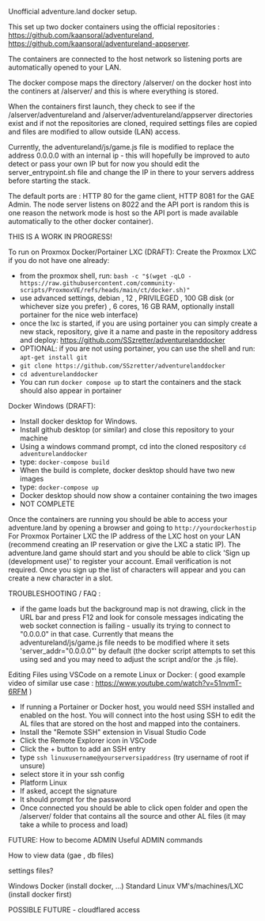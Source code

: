 Unofficial adventure.land docker setup.

This set up two docker containers using the official repositories : https://github.com/kaansoral/adventureland, https://github.com/kaansoral/adventureland-appserver.

The containers are connected to the host network so listening ports are automatically opened to your LAN.

The docker compose maps the directory /alserver/ on the docker host into the continers at /alserver/ and this is where everything is stored.

When the containers first launch, they check to see if the /alserver/adventureland and /alserver/adventureland/appserver directories exist and if not the repositories are cloned, required settings files are copied and files are modified to allow outside (LAN) access.

Currently, the adventureland/js/game.js file is modified to replace the address 0.0.0.0 with an internal ip - this will hopefully be improved to auto detect or pass your own IP but for now you should edit the server_entrypoint.sh file and change the IP in there to your servers address before starting the stack.

The default ports are :  HTTP 80 for the game client, HTTP 8081 for the GAE Admin.
 The node server listens on 8022 and the API port is random this is one reason the network mode is host so the API port is made available automatically to the other docker container).

THIS IS A WORK IN PROGRESS!

To run on Proxmox Docker/Portainer LXC (DRAFT):
 Create the Proxmox LXC if you do not have one already:
  - from the proxmox shell, run: `bash -c "$(wget -qLO - https://raw.githubusercontent.com/community-scripts/ProxmoxVE/refs/heads/main/ct/docker.sh)"`
  - use advanced settings, debian , 12 , PRIVILEGED , 100 GB disk (or whichever size you prefer) , 6 cores, 16 GB RAM, optionally install portainer for the nice web interface)
  - once the lxc is started, if you are using portainer you can simply create a new stack, repository, give it a name and paste in the repository address and deploy: https://github.com/SSzretter/adventurelanddocker
  - OPTIONAL: if you are not using portainer, you can use the shell and run: `apt-get install git`
   - ` git clone https://github.com/SSzretter/adventurelanddocker `
   - ` cd adventurelanddocker `
   - You can run ` docker compose up ` to start the containers and the stack should also appear in portainer

Docker Windows (DRAFT):
 - Install docker desktop for Windows.
 - Install github desktop (or similar) and close this repository to your machine
 - Using a windows command prompt, cd into the cloned respository ` cd adventurelanddocker `
 - type:  ` docker-compose build `
 - When the build is complete, docker desktop should have two new images
 - type: ` docker-compose up `
 - Docker desktop should now show a container containing the two images
 - NOT COMPLETE
 

Once the containers are running you should be able to access your adventure.land by opening a browser and going to ` http://yourdockerhostip `
 For Proxmox Portainer LXC the IP address of the LXC host on your LAN (recommend creating an IP reservation or give the LXC a static IP).
The adventure.land game should start and you should be able to click 'Sign up (development use)' to register your account.   Email verification is not required.
Once you sign up the list of characters will appear and you can create a new character in a slot.

TROUBLESHOOTING / FAQ : 
 - if the game loads but the background map is not drawing, click in the URL bar and press F12 and look for console messages indicating the web socket connection is failing - usually its trying to connect to "0.0.0.0" in that case.   Currently that means the adventureland/js/game.js file needs to be modified where it sets 'server_addr="0.0.0.0"' by default (the docker script attempts to set this using sed and you may need to adjust the script and/or the .js file).

Editing Files using VSCode on a remote Linux or Docker:
  ( good example video of similar use case : https://www.youtube.com/watch?v=51nvmT-6RFM )
 - If running a Portainer or Docker host, you would need SSH installed and enabled on the host.  You will connect into the host using SSH to edit the AL files that are stored on the host and mapped into the containers.
 - Install the "Remote SSH" extension in Visual Studio Code
 - Click the Remote Explorer icon in VSCode
 - Click the + button to add an SSH entry
 - type ` ssh linuxusername@yourserversipaddress ` (try username of root if unsure)
 - select store it in your ssh config
 - Platform Linux
 - If asked, accept the signature
 - It should prompt for the password
 - Once connected you should be able to click open folder and open the /alserver/ folder that contains all the source and other AL files (it may take a while to process and load)



FUTURE:
 How to become ADMIN
 Useful ADMIN commands

 How to view data (gae , db files)

 settings files?

 Windows Docker (install docker, ...)
 Standard Linux VM's/machines/LXC  (install docker first)

 POSSIBLE FUTURE - cloudflared access
 
